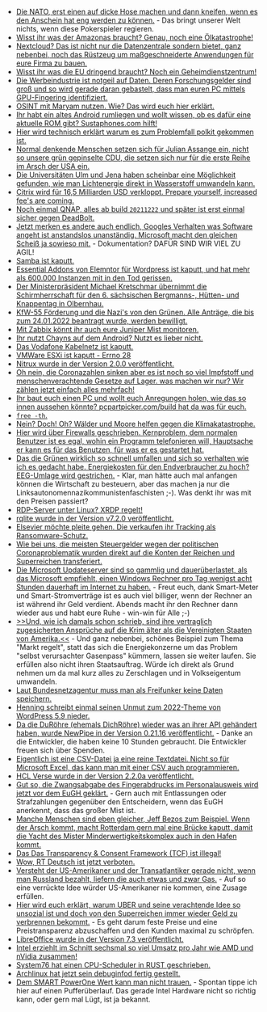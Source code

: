 * [Die NATO, erst einen auf dicke Hose machen und dann kneifen, wenn es den Anschein hat eng werden zu können.](https://blog.fefe.de/?ts=9f085f1e) - Das bringt unserer Welt nichts, wenn diese Pokerspieler regieren.
* [Wisst ihr was der Amazonas braucht? Genau, noch eine Ölkatastrophe!](https://netzfrauen.org/2022/01/31/ecuador-3/)
* [Nextcloud? Das ist nicht nur die Datenzentrale sondern bietet, ganz nebenbei, noch das Rüstzeug um maßgeschneiderte Anwendungen für eure Firma zu bauen.](https://nextcloud.com/blog/community-interview-gestion/)
* [Wisst ihr was die EU dringend braucht? Noch ein Geheimdienstzentrum!](https://netzpolitik.org/2022/strategischer-kompass-eu-soll-neues-geheimdienstzentrum-erhalten/)
* [Die Werbeindustrie ist notgeil auf Daten. Deren Forschungsgelder sind groß und so wird gerade daran gebastelt, dass man euren PC mittels GPU-Fingering identifiziert.](https://www.bleepingcomputer.com/news/security/researchers-use-gpu-fingerprinting-to-track-users-online/)
* [OSINT mit Maryam nutzen. Wie? Das wird euch hier erklärt.](https://scheible.it/kali-linux-tools_maryam/)
* [Ihr habt ein altes Android rumliegen und wollt wissen, ob es dafür eine aktuelle ROM gibt? Sustaphones.com hilft!](https://www.onli-blogging.de/2123/Sustaphones-mit-mehr-Roms-und-Daten-zum-Kopfhoereranschluss.html)
* [Hier wird technisch erklärt warum es zum Problemfall polkit gekommen ist.](https://utcc.utoronto.ca/~cks/space/blog/unix/Argv0IsEasy)
* [Normal denkende Menschen setzen sich für Julian Assange ein, nicht so unsere grün gepinselte CDU, die setzen sich nur für die erste Reihe im Arsch der USA ein.](https://blog.fefe.de/?ts=9f093c66)
* [Die Universitäten Ulm und Jena haben scheinbar eine Möglichkeit gefunden, wie man Lichtenergie direkt in Wasserstoff umwandeln kann.](https://www.sonnenseite.com/de/wissenschaft/gruener-wasserstoff-auf-knopfdruck/)
* [Citrix wird für 16,5 Milliarden USD verkloppt. Prepare yourself, increased fee's are coming.](https://www.borncity.com/blog/2022/02/01/citrix-wird-fr-165-milliarden-dollar-gekauft/)
* [Noch einmal QNAP, alles ab build `20211222` und später ist erst einmal sicher gegen DeadBolt.](https://www.borncity.com/blog/2022/02/01/qnap-deadbolt-angriffe-ber-eine-im-dezember-2021-gepatchte-schwachstelle/)
* [Jetzt merken es andere auch endlich, Googles Verhalten was Software angeht ist anstandslos unanständig. Microsoft macht den gleichen Scheiß ja sowieso mit.](https://www.borncity.com/blog/2022/02/01/entwickelt-sich-der-google-chrome-zum-problembr/) - Dokumentation? DAFÜR SIND WIR VIEL ZU AGIL!
* [Samba ist kaputt.](https://www.bleepingcomputer.com/news/security/samba-bug-can-let-remote-attackers-execute-code-as-root/)
* [Essential Addons von Elemntor für Wordpress ist kaputt, und hat mehr als 600.000 Instanzen mit in den Tod gerissen.](https://www.bleepingcomputer.com/news/security/600k-wordpress-sites-impacted-by-critical-plugin-rce-vulnerability/)
* [Der Ministerpräsident Michael Kretschmar übernimmt die Schirmherrschaft für den 6. sächsischen Bergmanns-, Hütten- und Knappentag in Olbernhau.](https://knappenverein.de/ministerpraesident-uebernimmt-schirmherrschaft-fuer-6-saechsischen-bergmanns-huetten-und-knappentag-in-olbernhau/)
* [KfW-55 Förderung und die Nazi's von den Grünen. Alle Anträge, die bis zum 24.01.2022 beantragt wurde, werden bewilligt.](https://www.sonnenseite.com/de/wirtschaft/loesung-fuer-kfw-gebaeudefoerderung-alle-antraege-bis-24-januar-werden-bewilligt/)
* [Mit Zabbix könnt ihr auch eure Juniper Mist monitoren.](https://blog.zabbix.com/monitoring-juniper-mist-wireless-network/19093/)
* [Ihr nutzt Chayns auf dem Android? Nutzt es lieber nicht.](https://www.kuketz-blog.de/chayns-corona-terminbuchungs-app-mit-deutlichen-verstoessen-gegen-ttdsg-dsgvo/)
* [Das Vodafone Kabelnetz ist kaputt.](https://www.borncity.com/blog/2022/01/31/strung-im-vodafone-kabelnetz-31-1-2022/)
* [VMWare ESXi ist kaputt - Errno 28](http://woshub.com/vmware-esxi-no-space-left-device/)
* [Nitrux wurde in der Version 2.0.0 veröffentlicht.](https://lwn.net/Articles/883323/rss)
* [Oh nein, die Coronazahlen sinken aber es ist noch so viel Impfstoff und menschenverachtende Gesetze auf Lager. was machen wir nur? Wir zählen jetzt einfach alles mehrfach!](https://blog.fefe.de/?ts=9f063d8b)
* [Ihr baut euch einen PC und wollt euch Anregungen holen, wie das so innen aussehen könnte? pcpartpicker.com/build hat da was für euch.](https://pcpartpicker.com/builds/)
* [`free -th`.](https://pimylifeup.com/free-command-linux/)
* [Nein? Doch! Oh? Wälder und Moore helfen gegen die Klimakatastrophe.](https://www.sonnenseite.com/de/umwelt/waelder-und-moore-koennen-uns-helfen/)
* [Hier wird über Firewalls geschrieben. Kernproblem, dem normalen Benutzer ist es egal, wohin ein Programm telefonieren will, Hauptsache er kann es für das Benutzen, für was er es gestartet hat.](https://utcc.utoronto.ca/~cks/space/blog/tech/HostFirewallsLimits)
* [Das die Grünen wirklich so schnell umfallen und sich so verhalten wie ich es gedacht habe. Energiekosten für den Endverbraucher zu hoch? EEG-Umlage wird gestrichen.](https://blog.fefe.de/?ts=9f0494a7) - Klar, man hätte auch mal anfangen können die Wirtschaft zu besteuern, aber das machen ja nur die Linksautonomennazikommunistenfaschisten ;-). Was denkt ihr was mit den Preisen passiert? 
* [RDP-Server unter Linux? XRDP regelt!](http://xrdp.org/)
* [rqlite wurde in der Version v7.2.0 veröffentlicht.](https://github.com/rqlite/rqlite/releases/tag/v7.2.0)
* [Elsevier möchte pleite gehen. Die verkaufen ihr Tracking als Ransomware-Schutz.](https://blog.fefe.de/?ts=9f0492fe)
* [Wie bei uns, die meisten Steuergelder wegen der politischen Coronaproblematik wurden direkt auf die Konten der Reichen und Superreichen transferiert.](https://blog.fefe.de/?ts=9f04e18c)
* [Die Microsoft Updateserver sind so gammlig und dauerüberlastet, als das Microsoft empfiehlt, einen Windows Rechner pro Tag wenigst acht Stunden dauerhaft im Internet zu haben.](https://blog.fefe.de/?ts=9f075d61) - Freut euch, dank Smart-Meter und Smart-Stromverträge ist es auch viel billiger, wenn der Rechner an ist während ihr Geld verdient. Abends macht ihr den Rechner dann wieder aus und habt eure Ruhe - win-win für Alle ;-)
* [>>Und, wie ich damals schon schrieb, sind ihre vertraglich zugesicherten Ansprüche auf die Krim älter als die Vereinigten Staaten von Amerika.<<](https://blog.fefe.de/?ts=9f075b31) - Und ganz nebenbei, schönes Beispiel zum Thema "Markt regelt", statt das sich die Energiekonzerne um das Problem "selbst verursachter Gasenpass" kümmern, lassen sie weiter laufen. Sie erfüllen also nicht ihren Staatsauftrag. Würde ich direkt als Grund nehmen um da mal kurz alles zu Zerschlagen und in Volkseigentum umwandeln.
* [Laut Bundesnetzagentur muss man als Freifunker keine Daten speichern.](https://netzpolitik.org/2022/offene-wlans-keine-speicherpflicht-fuer-freifunk-netze/)
* [Henning schreibt einmal seinen Unmut zum 2022-Theme von WordPress 5.9 nieder.](https://www.henning-uhle.eu/informatik/wordpress-und-bloggen/wordpress-5-9-full-site-editing-oder-lieber-nicht)
* [Da die DuRöhre (ehemals DichRöhre) wieder was an ihrer API gehändert haben, wurde NewPipe in der Version 0.21.16 veröffentlicht.](https://newpipe.net/blog/pinned/release/newpipe-0.21.16-hotfix/) - Danke an die Entwickler, die haben keine 10 Stunden gebraucht. Die Entwickler freuen sich über Spenden.
* [Eigentlich ist eine CSV-Datei ja eine reine Textdatei. Nicht so für Microsoft Excel, das kann man mit einer CSV auch programmieren.](https://www.borncity.com/blog/2022/02/02/schdliche-csv-dateien-knnen-bazarbackdoor-installieren/)
* [HCL Verse wurde in der Version 2.2.0a veröffentlicht.](https://n-komm.de/hcl-verse-on-premises-2-2-0a-fix-release/)
* [Gut so, die Zwangsabgabe des Fingerabdrucks im Personalausweis wird jetzt vor dem EuGH geklärt.](https://netzpolitik.org/2022/personalausweis-zwangsweise-abgabe-der-fingerabdruecke-kommt-vor-den-eugh/) - Gern auch mit Entlassungen oder Strafzahlungen gegenüber den Entscheidern, wenn das EuGH anerkennt, dass das großer Mist ist.
* [Manche Menschen sind eben gleicher, Jeff Bezos zum Beispiel. Wenn der Arsch kommt, macht Rotterdam gern mal eine Brücke kaputt, damit die Yacht des Mister Minderwertigkeitskomplex auch in den Hafen kommt.](https://blog.fefe.de/?ts=9f0437f8)
* [Das Das Transparency & Consent Framework (TCF) ist illegal!](https://blog.fefe.de/?ts=9f043127)
* [Wow, RT Deutsch ist jetzt verboten.](https://blog.fefe.de/?ts=9f04304d)
* [Versteht der US-Amerikaner und der Transatlantiker gerade nicht, wenn man Russland bezahlt, liefern die auch etwas und zwar Gas.](https://blog.fefe.de/?ts=9f05b319) - Auf so eine verrückte Idee würder US-Amerikaner nie kommen, eine Zusage erfüllen.
* [Hier wird euch erklärt, warum UBER und seine verachtende Idee so unsozial ist und doch von den Superreichen immer wieder Geld zu verbrennen bekommt.](https://theweek.com/articles/675434/how-uber-could-become-nightmarish-monopoly) - Es geht darum feste Preise und eine Preistransparenz abzuschaffen und den Kunden maximal zu schröpfen.
* [LibreOffice wurde in der Version 7.3 veröffentlicht.](https://lwn.net/Articles/883542/rss)
* [Intel erziehlt im Schnitt sechsmal so viel Umsatz pro Jahr wie AMD und nVidia zusammen!](https://www.3dcenter.org/news/die-amd-geschaeftsergebnisse-im-vierten-quartal-sowie-gesamtjahr-2021)
* [System76 hat einen CPU-Scheduler in RUST geschrieben.](https://www.phoronix.com/scan.php?page=news_item&px=System76-Scheduler-1.0)
* [Archlinux hat jetzt sein debuginfod fertig gestellt.](https://archlinux.org/news/debug-packages-and-debuginfod/)
* [Dem SMART PowerOne Wert kann man nicht trauen.](https://utcc.utoronto.ca/~cks/space/blog/tech/SMARTWeirdPowerOnHours) - Spontan tippe ich hier auf einen Pufferüberlauf. Das gerade Intel Hardware nicht so richtig kann, oder gern mal Lügt, ist ja bekannt.
